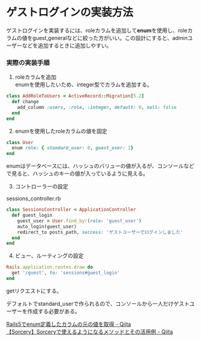 # ゲストログインの実装方法

ゲストログインを実装するには、roleカラムを追加して**enum**を使用し、roleカラムの値をguest,generalなどに絞った方がいい。この設計にすると、adminユーザーなどを追加するときに追加しやすい。

### 実際の実装手順  

1. roleカラムを追加  
enumを使用したいため、integer型でカラムを追加する。  
```rb
class AddRoleToUsers < ActiveRecord::Migration[5.2]
  def change
    add_column :users, :role, :integer, default: 0, null: false
  end
end
```

2. enumを使用したroleカラムの値を固定

```rb
class User
  enum role: { standard_user: 0, guest_user: 1}
end
```

enumはデータベースには、ハッシュのバリューの値が入るが、コンソールなどで見ると、ハッシュのキーの値が入っているように見える。

3. コントローラーの設定

sessions_controller.rb
```rb
class SessionsController < ApplicationController
  def guest_login
    guest_user = User.find_by!(role: 'guest_user')
    auto_login(guest_user)
    redirect_to posts_path, success: 'ゲストユーザーでログインしました'
  end
end
```

4. ビュー、ルーティングの設定

```rb
Rails.application.routes.draw do
  get '/guest', to: 'sessions#guest_login'
end
```
getリクエストにする。

デフォルトでstandard_userで作られるので、コンソールから一人だけゲストユーザーを作成する必要がある。

[Rails5でenum定義したカラムの元の値を取得 \- Qiita](https://qiita.com/yusuke-matsuda/items/df05c8165e2f084023b0)  
[【Sorcery】Sorceryで使えるようになるメソッドとその活用例 \- Qiita](https://qiita.com/aiandrox/items/65317517954d8d44d957#%E3%82%B2%E3%82%B9%E3%83%88%E3%83%A6%E3%83%BC%E3%82%B6%E3%83%BC%E3%83%AD%E3%82%B0%E3%82%A4%E3%83%B3)
